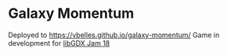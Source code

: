# Galaxy Momentum
Deployed to https://vbelles.github.io/galaxy-momentum/
Game in development for [libGDX Jam 18](https://itch.io/jam/libgdx-jam-18)
